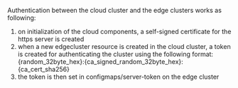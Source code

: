 Authentication between the cloud cluster and the edge clusters works as
following:
  1. on initialization of the cloud components, a self-signed certificate
     for the https server is created
  2. when a new edgecluster resource is created in the cloud cluster, a 
     token is created for authenticating the cluster using the following
     format:
       {random_32byte_hex}:{ca_signed_random_32byte_hex}:{ca_cert_sha256}
  3. the token is then set in configmaps/server-token on the edge cluster

